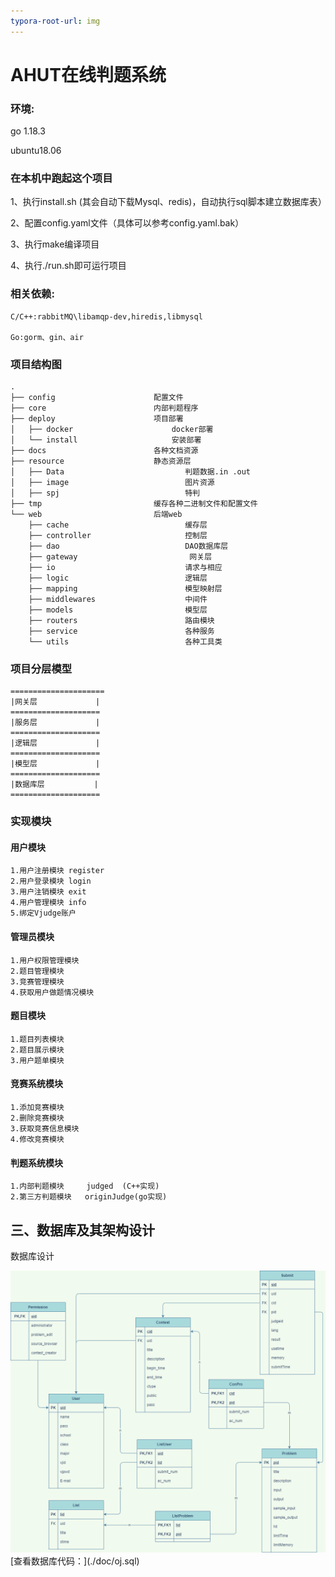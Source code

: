 ```yaml
---
typora-root-url: img
---
```


# AHUT在线判题系统
### 环境:
go 1.18.3

ubuntu18.06
### 在本机中跑起这个项目
1、执行install.sh (其会自动下载Mysql、redis)，自动执行sql脚本建立数据库表）

2、配置config.yaml文件（具体可以参考config.yaml.bak）

3、执行make编译项目

4、执行./run.sh即可运行项目

### 相关依赖:
    C/C++:rabbitMQ\libamqp-dev,hiredis,libmysql

    Go:gorm、gin、air

### 项目结构图
    .
    ├── config                      配置文件
    ├── core                        内部判题程序
    ├── deploy                      项目部署
    │   ├── docker                      docker部署
    │   └── install                     安装部署
    ├── docs                        各种文档资源
    ├── resource                    静态资源层
    │   ├── Data                           判题数据.in .out
    │   ├── image                          图片资源
    │   ├── spj                            特判
    ├── tmp                         缓存各种二进制文件和配置文件
    └── web                         后端web
        ├── cache                          缓存层
        ├── controller                     控制层
        ├── dao                            DAO数据库层
        ├── gateway                         网关层
        ├── io                             请求与相应
        ├── logic                          逻辑层
        ├── mapping                        模型映射层
        ├── middlewares                    中间件
        ├── models                         模型层
        ├── routers                        路由模块
        ├── service                        各种服务
        └── utils                          各种工具类
### 项目分层模型
    =====================
    |网关层             |
    ====================
    |服务层             |
    ====================
    |逻辑层             |
    ====================
    |模型层             |
    ====================
    |数据库层           |
    ====================
### 实现模块

#### 用户模块
    1.用户注册模块 register
    2.用户登录模块 login
    3.用户注销模块 exit
    4.用户管理模块 info
    5.绑定Vjudge账户
#### 管理员模块

    1.用户权限管理模块 
    2.题目管理模块
    3.竞赛管理模块
    4.获取用户做题情况模块
#### 题目模块
    1.题目列表模块
    2.题目展示模块
    3.用户题单模块
#### 竞赛系统模块
    1.添加竞赛模块
    2.删除竞赛模块
    3.获取竞赛信息模块
    4.修改竞赛模块
#### 判题系统模块
    1.内部判题模块     judged  (C++实现)
    2.第三方判题模块   originJudge(go实现)
## 三、数据库及其架构设计

数据库设计

<img src="./docs/img/sql.png" alt="sql" style="zoom: 80%;" />
[查看数据库代码：](./doc/oj.sql)